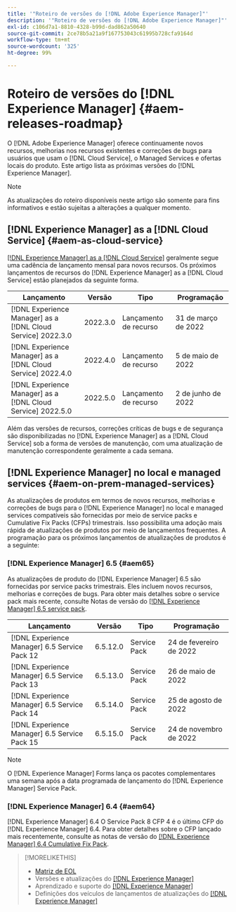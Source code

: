 ```yaml
---
title: '"Roteiro de versões do [!DNL Adobe Experience Manager]"'
description: '"Roteiro de versões do [!DNL Adobe Experience Manager]"'
exl-id: c106d7a1-8810-4328-b99d-dad862a50640
source-git-commit: 2ce78b5a21a9f167753043c61995b728cfa9164d
workflow-type: tm+mt
source-wordcount: '325'
ht-degree: 99%

---
```


# Roteiro de versões do [!DNL Experience Manager] {#aem-releases-roadmap}

O [!DNL Adobe Experience Manager] oferece continuamente novos recursos, melhorias nos recursos existentes e correções de bugs para usuários que usam o [!DNL Cloud Service], o Managed Services e ofertas locais do produto. Este artigo lista as próximas versões do [!DNL Experience Manager].

>[!NOTE]
>
>As atualizações do roteiro disponíveis neste artigo são somente para fins informativos e estão sujeitas a alterações a qualquer momento.

## [!DNL Experience Manager] as a [!DNL Cloud Service] {#aem-as-cloud-service}

[[!DNL Experience Manager] as a [!DNL Cloud Service]](https://experienceleague.adobe.com/docs/experience-manager-cloud-service/release-notes/home.html?lang=pt-BR) geralmente segue uma cadência de lançamento mensal para novos recursos. Os próximos lançamentos de recursos do [!DNL Experience Manager] as a [!DNL Cloud Service] estão planejados da seguinte forma.

| Lançamento | Versão | Tipo | Programação |
|---|---|---|---|
| [!DNL Experience Manager] as a [!DNL Cloud Service] 2022.3.0 | 2022.3.0 | Lançamento de recurso | 31 de março de 2022 |
| [!DNL Experience Manager] as a [!DNL Cloud Service] 2022.4.0 | 2022.4.0 | Lançamento de recurso | 5 de maio de 2022 |
| [!DNL Experience Manager] as a [!DNL Cloud Service] 2022.5.0 | 2022.5.0 | Lançamento de recurso | 2 de junho de 2022 |

Além das versões de recursos, correções críticas de bugs e de segurança são disponibilizadas no [!DNL Experience Manager] as a [!DNL Cloud Service] sob a forma de versões de manutenção, com uma atualização de manutenção correspondente geralmente a cada semana.

## [!DNL Experience Manager] no local e managed services {#aem-on-prem-managed-services}

As atualizações de produtos em termos de novos recursos, melhorias e correções de bugs para o [!DNL Experience Manager] no local e managed services compatíveis são fornecidas por meio de service packs e Cumulative Fix Packs (CFPs) trimestrais. Isso possibilita uma adoção mais rápida de atualizações de produtos por meio de lançamentos frequentes. A programação para os próximos lançamentos de atualizações de produtos é a seguinte:

### [!DNL Experience Manager] 6.5 {#aem65}

As atualizações de produto do [!DNL Experience Manager] 6.5 são fornecidas por service packs trimestrais. Eles incluem novos recursos, melhorias e correções de bugs. Para obter mais detalhes sobre o service pack mais recente, consulte Notas de versão do [[!DNL Experience Manager] 6.5 service pack](https://experienceleague.adobe.com/docs/experience-manager-65/release-notes/service-pack/sp-release-notes.html?lang=pt-BR).

| Lançamento | Versão | Tipo | Programação |
|---|---|---|---|
| [!DNL Experience Manager] 6.5 Service Pack 12 | 6.5.12.0 | Service Pack | 24 de fevereiro de 2022 |
| [!DNL Experience Manager] 6.5 Service Pack 13 | 6.5.13.0 | Service Pack | 26 de maio de 2022 |
| [!DNL Experience Manager] 6.5 Service Pack 14 | 6.5.14.0 | Service Pack | 25 de agosto de 2022 |
| [!DNL Experience Manager] 6.5 Service Pack 15 | 6.5.15.0 | Service Pack | 24 de novembro de 2022 |


>[!NOTE]
>
>O [!DNL Experience Manager] Forms lança os pacotes complementares uma semana após a data programada de lançamento do [!DNL Experience Manager] Service Pack.

### [!DNL Experience Manager] 6.4 {#aem64}

[!DNL Experience Manager] 6.4 O Service Pack 8 CFP 4 é o último CFP do [!DNL Experience Manager] 6.4. Para obter detalhes sobre o CFP lançado mais recentemente, consulte as notas de versão do [[!DNL Experience Manager] 6.4 Cumulative Fix Pack](https://experienceleague.adobe.com/docs/experience-manager-64/release-notes/cfp-release-notes.html?lang=pt-BR).

>[!MORELIKETHIS]
>
>* [Matriz de EOL](https://helpx.adobe.com/br/support/programs/eol-matrix.html)
>* Versões e atualizações do [[!DNL Experience Manager] ](https://helpx.adobe.com/br/experience-manager/aem-releases-updates.html)
>* Aprendizado e suporte do [[!DNL Experience Manager] ](https://experienceleague.adobe.com/docs/experience-manager-cloud-service.html?lang=pt-BR)
>* Definições dos veículos de lançamentos de atualizações do [[!DNL Experience Manager] ](/help/update-release-vehicle-definitions.md)

